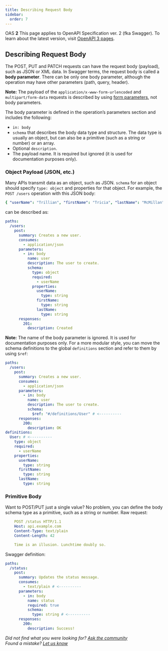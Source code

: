 ```yaml
---
title: Describing Request Body
sidebar:
  order: 7
---
```


OAS **2** This page applies to OpenAPI Specification ver. 2 (fka Swagger). To learn about the latest version, visit [OpenAPI 3 pages](/docs/specification/describing-request-body).

## Describing Request Body

The POST, PUT and PATCH requests can have the request body (payload), such as JSON or XML data. In Swagger terms, the request body is called a **body parameter**. There can be only one body parameter, although the operation may have other parameters (path, query, header).

**Note:** The payload of the `application/x-www-form-urlencoded` and `multipart/form-data` requests is described by using [form parameters](/docs/specification/2-0/describing-parameters/#form-parameters), not body parameters.

The body parameter is defined in the operation’s parameters section and includes the following:

- `in: body`
- `schema` that describes the body data type and structure. The data type is usually an object, but can also be a primitive (such as a string or number) or an array.
- Optional `description`.
- The payload name. It is required but ignored (it is used for documentation purposes only).

### Object Payload (JSON, etc.)

Many APIs transmit data as an object, such as JSON. `schema` for an object should specify `type: object` and properties for that object. For example, the `POST /users` operation with this JSON body:

```yaml
{ "userName": "Trillian", "firstName": "Tricia", "lastName": "McMillan" }
```

can be described as:

```yaml
paths:
  /users:
    post:
      summary: Creates a new user.
      consumes:
        - application/json
      parameters:
        - in: body
          name: user
          description: The user to create.
          schema:
            type: object
            required:
              - userName
            properties:
              userName:
                type: string
              firstName:
                type: string
              lastName:
                type: string
      responses:
        201:
          description: Created
```

**Note:** The name of the body parameter is ignored. It is used for documentation purposes only. For a more modular style, you can move the schema definitions to the global `definitions` section and refer to them by using `$ref`:

```yaml
paths:
  /users:
    post:
      summary: Creates a new user.
      consumes:
        - application/json
      parameters:
        - in: body
          name: user
          description: The user to create.
          schema:
            $ref: "#/definitions/User" # <----------
      responses:
        200:
          description: OK
definitions:
  User: # <----------
    type: object
    required:
      - userName
    properties:
      userName:
        type: string
      firstName:
        type: string
      lastName:
        type: string
```

### Primitive Body

Want to POST/PUT just a single value? No problem, you can define the body schema type as a primitive, such as a string or number. Raw request:

```yaml
    POST /status HTTP/1.1
    Host: api.example.com
    Content-Type: text/plain
    Content-Length: 42

    Time is an illusion. Lunchtime doubly so.
```

Swagger definition:

```yaml
paths:
  /status:
    post:
      summary: Updates the status message.
      consumes:
        - text/plain # <----------
      parameters:
        - in: body
          name: status
          required: true
          schema:
            type: string # <----------
      responses:
        200:
          description: Success!
```

_Did not find what you were looking for? [Ask the community](https://community.smartbear.com/t5/Swagger-Open-Source-Tools/bd-p/SwaggerOSTools)  
Found a mistake? [Let us know](https://github.com/swagger-api/swagger.io/issues)_

